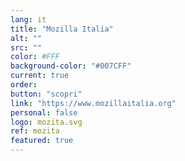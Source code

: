 ```yaml
---
lang: it
title: "Mozilla Italia"
alt: ""
src: ""
color: #FFF
background-color: "#007CFF"
current: true
order: 
button: "scopri"
link: "https://www.mozillaitalia.org"
personal: false
logo: mozita.svg
ref: mozita
featured: true
---
```

